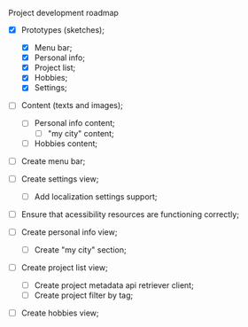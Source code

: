 Project development roadmap
- [x] Prototypes (sketches);
    - [x] Menu bar;
    - [x] Personal info;
    - [x] Project list;
    - [x] Hobbies;
    - [x] Settings;
- [ ] Content (texts and images);
    - [ ] Personal info content;
        - [ ] "my city" content;
    - [ ] Hobbies content;
- [ ] Create menu bar;
- [ ] Create settings view;
    - [ ] Add localization settings support;
- [ ] Ensure that acessibility resources are functioning correctly;
- [ ] Create personal info view;
    - [ ] Create "my city" section;
- [ ] Create project list view;
    - [ ] Create project metadata api retriever client;
    - [ ] Create project filter by tag;
- [ ] Create hobbies view;


